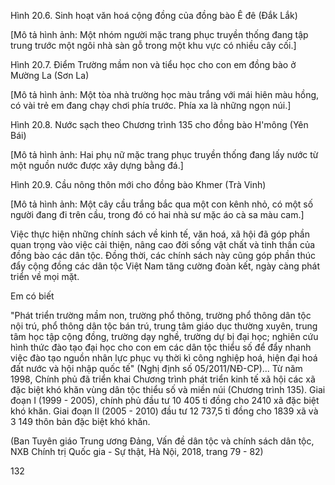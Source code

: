 Hình 20.6. Sinh hoạt văn hoá cộng đồng của đồng bào Ê đê (Đắk Lắk)

[Mô tả hình ảnh: Một nhóm người mặc trang phục truyền thống đang tập trung trước một ngôi nhà sàn gỗ trong một khu vực có nhiều cây cối.]

Hình 20.7. Điểm Trường mầm non và tiểu học cho con em đồng bào ở Mường La (Sơn La)

[Mô tả hình ảnh: Một tòa nhà trường học màu trắng với mái hiên màu hồng, có vài trẻ em đang chạy chơi phía trước. Phía xa là những ngọn núi.]

Hình 20.8. Nước sạch theo Chương trình 135 cho đồng bào H'mông (Yên Bái)

[Mô tả hình ảnh: Hai phụ nữ mặc trang phục truyền thống đang lấy nước từ một nguồn nước được xây dựng bằng đá.]

Hình 20.9. Cầu nông thôn mới cho đồng bào Khmer (Trà Vinh)

[Mô tả hình ảnh: Một cây cầu trắng bắc qua một con kênh nhỏ, có một số người đang đi trên cầu, trong đó có hai nhà sư mặc áo cà sa màu cam.]

Việc thực hiện những chính sách về kinh tế, văn hoá, xã hội đã góp phần quan trọng vào việc cải thiện, nâng cao đời sống vật chất và tinh thần của đồng bào các dân tộc. Đồng thời, các chính sách này cũng góp phần thúc đẩy cộng đồng các dân tộc Việt Nam tăng cường đoàn kết, ngày càng phát triển về mọi mặt.

Em có biết

"Phát triển trường mầm non, trường phổ thông, trường phổ thông dân tộc nội trú, phổ thông dân tộc bán trú, trung tâm giáo dục thường xuyên, trung tâm học tập cộng đồng, trường dạy nghề, trường dự bị đại học; nghiên cứu hình thức đào tạo đại học cho con em các dân tộc thiểu số để đẩy nhanh việc đào tạo nguồn nhân lực phục vụ thời kì công nghiệp hoá, hiện đại hoá đất nước và hội nhập quốc tế" (Nghị định số 05/2011/NĐ-CP)... Từ năm 1998, Chính phủ đã triển khai Chương trình phát triển kinh tế xã hội các xã đặc biệt khó khăn vùng dân tộc thiểu số và miền núi (Chương trình 135). Giai đoạn I (1999 - 2005), chính phủ đầu tư 10 405 tỉ đồng cho 2410 xã đặc biệt khó khăn. Giai đoạn II (2005 - 2010) đầu tư 12 737,5 tỉ đồng cho 1839 xã và 3 149 thôn bản đặc biệt khó khăn.

(Ban Tuyên giáo Trung ương Đảng, Vấn đề dân tộc và chính sách dân tộc, NXB Chính trị Quốc gia - Sự thật, Hà Nội, 2018, trang 79 - 82)

132